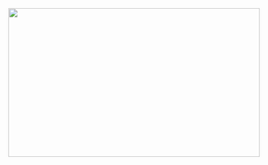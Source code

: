 <div style="display: flex; justify-content: space-between;">
    <img height="300px" width="100%" src="https://github-readme-stats.vercel.app/api?username=UCodeUStory&bg_color=30,000000,055570&title_color=fff40f&text_color=fff&hide_border=true"/>
</div>
<!--
**UCodeUStory/UCodeUStory** is a ✨ _special_ ✨ repository because its `README.md` (this file) appears on your GitHub profile.

Here are some ideas to get you started:

- 🔭 I’m currently working on ...
- 🌱 I’m currently learning ...
- 👯 I’m looking to collaborate on ...
- 🤔 I’m looking for help with ...
- 💬 Ask me about ...
- 📫 How to reach me: ...
- 😄 Pronouns: ...
- ⚡ Fun fact: ...
-->
